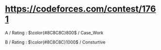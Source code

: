 # https://codeforces.com/contest/1761

A / Rating : $\color{#8C8C8C}800$ / Case_Work

B / Rating : $\color{#8C8C8C}1000$ / Consturtive
